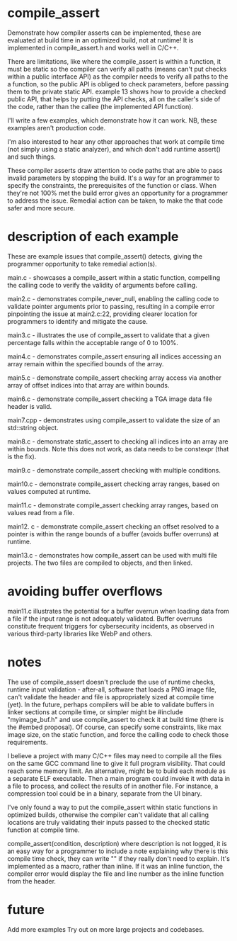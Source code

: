 # compile_assert
Demonstrate how compiler asserts can be implemented, these are evaluated at build time in an optimized build, not at runtime! It is implemented in compile_assert.h and works well in C/C++.

There are limitations, like where the compile_assert is within a function, it must be static so the compiler can verify all paths (means can't put checks within a public interface API) as the compiler needs to verify all paths to the a function, so the public API is obliged to check parameters, before passing them to the private static API. example 13 shows how to provide a checked public API, that helps by putting the API checks, all on the caller's side of the code, rather than the callee (the implemented API function).

I'll write a few examples, which demonstrate how it can work. NB, these examples aren't production code.

I'm also interested to hear any other approaches that work at compile time (not simply using a static analyzer), and which don't add runtime assert() and such things.

These compiler asserts draw attention to code paths that are able to pass invalid parameters by stopping the build. It's a way for an programmer to specify the constraints, the prerequisites of the function or class. When they're not 100% met the build error gives an opportunity for a programmer to address the issue.  Remedial action can be taken, to make the that code safer and more secure.

# description of each example

These are example issues that compile_assert() detects, giving the programmer opportunity to take remedial action(s).

main.c - showcases a compile_assert within a static function, compelling the calling code to verify the validity of arguments before calling.

main2.c - demonstrates compile_never_null, enabling the calling code to validate pointer arguments prior to passing, resulting in a compile error pinpointing the issue at main2.c:22, providing clearer location for programmers to identify and mitigate the cause.

main3.c - illustrates the use of compile_assert to validate that a given percentage falls within the acceptable range of 0 to 100%.

main4.c - demonstrates compile_assert ensuring all indices accessing an array remain within the specified bounds of the array.

main5.c - demonstrate compile_assert checking array access via another array of offset indices into that array are within bounds.

main6.c - demonstrate compile_assert checking a TGA image data file header is valid.

main7.cpp - demonstrates using compile_assert to validate the size of an std::string object.

main8.c - demonstrate static_assert to checking all indices into an array are within bounds. Note this does not work, as data needs to be constexpr (that is the fix).

main9.c - demonstrate compile_assert checking with multiple conditions.

main10.c - demonstrate compile_assert checking array ranges, based on values computed at runtime.

main11.c - demonstrate compile_assert checking array ranges, based on values read from a file.

main12. c - demonstrate compile_assert checking an offset resolved to a pointer is within the range bounds of a buffer (avoids buffer overruns) at runtime.

main13.c - demonstrates how compile_assert can be used with multi file projects. The two files are compiled to objects, and then linked.

# avoiding buffer overflows
main11.c illustrates the potential for a buffer overrun when loading data from a file if the input range is not adequately validated. Buffer overruns constitute frequent triggers for cybersecurity incidents, as observed in various third-party libraries like WebP and others.

# notes
The use of compile_assert doesn't preclude the use of runtime checks, runtime input validation - after-all, software that loads a PNG image file, can't validate the header and file is appropriately sized at compile time (yet). In the future, perhaps compilers will be able to validate buffers in linker sections at compile time, or simpler might be #include "myimage_buf.h" and use compile_assert to check it at build time (there is the #embed proposal). Of course, can specify some constraints, like max image size, on the static function, and force the calling code to check those requirements.

I believe a project with many C/C++ files may need to compile all the files on the same GCC command line to give it full program visibility. That could reach some memory limit.  An alternative, might be to build each module as a separate ELF executable. Then a main program could invoke it with data in a file to process, and collect the results of in another file.  For instance, a compression tool could be in a binary, separate from the UI binary.

I've only found a way to put the compile_assert within static functions in optimized builds, otherwise the compiler can't validate that all calling locations are truly validating their inputs passed to the checked static function at compile time.

compile_assert(condition, description) where description is not logged, it is an easy way for a programmer to include a note explaining why there is this compile time check, they can write "" if they really don't need to explain.  It's implemented as a macro, rather than inline. If it was an inline function, the compiler error would display the file and line number as the inline function from the header.


# future
Add more examples
Try out on more large projects and codebases.
